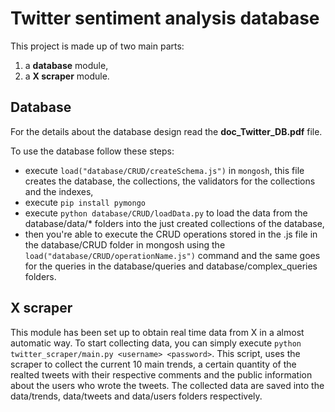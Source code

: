# Twitter sentiment analysis database

This project is made up of two main parts:

1. a **database** module,
2. a **X scraper** module.

## Database

For the details about the database design read the **doc_Twitter_DB.pdf** file.

To use the database follow these steps:

* execute `load("database/CRUD/createSchema.js")` in `mongosh`, this file creates the database, the collections, the validators for the collections and the indexes,
* execute `pip install pymongo`
* execute `python database/CRUD/loadData.py` to load the data from the database/data/* folders into the just created collections of the database,
* then you're able to execute the CRUD operations stored in the .js file in the database/CRUD folder in mongosh using the `load("database/CRUD/operationName.js")` command and the same goes for the queries in the database/queries and database/complex_queries folders.

## X scraper

This module has been set up to obtain real time data from X in a almost automatic way. To start collecting data, you can simply execute `python twitter_scraper/main.py <username> <password>`. This script, uses the scraper to collect the current 10 main trends, a certain quantity of the realted tweets with their respective comments and the public information about the users who wrote the tweets. The collected data are saved into the data/trends, data/tweets and data/users folders respectively.
